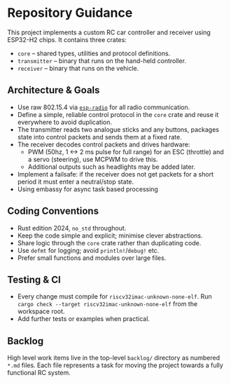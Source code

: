 # Repository Guidance

This project implements a custom RC car controller and receiver using ESP32-H2 chips.
It contains three crates:

- `core` – shared types, utilities and protocol definitions.
- `transmitter` – binary that runs on the hand-held controller.
- `receiver` – binary that runs on the vehicle.

## Architecture & Goals
- Use raw 802.15.4 via [`esp-radio`](https://github.com/esp-rs/esp-hal/tree/main/esp-radio) for all radio communication.
- Define a simple, reliable control protocol in the `core` crate and reuse it everywhere to avoid duplication.
- The transmitter reads two analogue sticks and any buttons, packages state into control packets and sends them at a fixed rate.
- The receiver decodes control packets and drives hardware:
  - PWM (50hz, 1 <-> 2 ms pulse for full range) for an ESC (throttle) and a servo (steering), use MCPWM to drive this.
  - Additional outputs such as headlights may be added later.
- Implement a failsafe: if the receiver does not get packets for a short period it must enter a neutral/stop state.
- Using embassy for async task based processing

## Coding Conventions
- Rust edition 2024, `no_std` throughout.
- Keep the code simple and explicit; minimise clever abstractions.
- Share logic through the `core` crate rather than duplicating code.
- Use `defmt` for logging; avoid `println!`/`debug!` etc.
- Prefer small functions and modules over large files.

## Testing & CI
- Every change must compile for `riscv32imac-unknown-none-elf`.
  Run `cargo check --target riscv32imac-unknown-none-elf` from the workspace root.
- Add further tests or examples when practical.

## Backlog
High level work items live in the top-level `backlog/` directory as numbered `*.md` files. Each file represents a task for moving the project towards a fully functional RC system.
